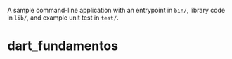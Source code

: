 A sample command-line application with an entrypoint in `bin/`, library code
in `lib/`, and example unit test in `test/`.
# dart_fundamentos
